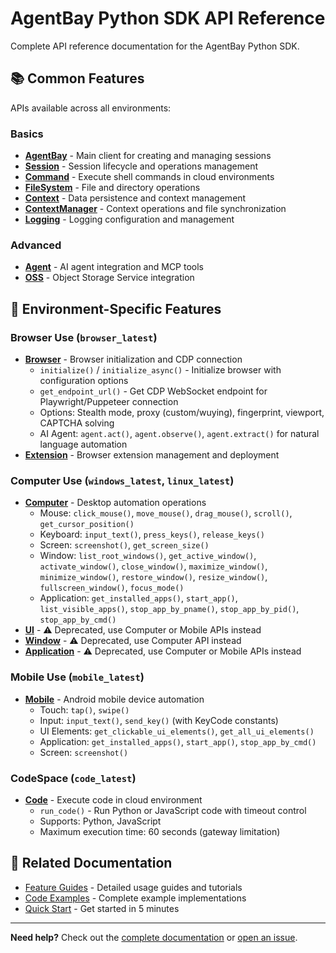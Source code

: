 # AgentBay Python SDK API Reference

Complete API reference documentation for the AgentBay Python SDK.

## 📚 Common Features

APIs available across all environments:

### Basics
- [**AgentBay**](common-features/basics/agentbay.md) - Main client for creating and managing sessions
- [**Session**](common-features/basics/session.md) - Session lifecycle and operations management
- [**Command**](common-features/basics/command.md) - Execute shell commands in cloud environments
- [**FileSystem**](common-features/basics/filesystem.md) - File and directory operations
- [**Context**](common-features/basics/context.md) - Data persistence and context management
- [**ContextManager**](common-features/basics/context-manager.md) - Context operations and file synchronization
- [**Logging**](common-features/basics/logging.md) - Logging configuration and management

### Advanced
- [**Agent**](common-features/advanced/agent.md) - AI agent integration and MCP tools
- [**OSS**](common-features/advanced/oss.md) - Object Storage Service integration

## 🚀 Environment-Specific Features

### Browser Use (`browser_latest`)
- [**Browser**](browser-use/browser.md) - Browser initialization and CDP connection
  - `initialize()` / `initialize_async()` - Initialize browser with configuration options
  - `get_endpoint_url()` - Get CDP WebSocket endpoint for Playwright/Puppeteer connection
  - Options: Stealth mode, proxy (custom/wuying), fingerprint, viewport, CAPTCHA solving
  - AI Agent: `agent.act()`, `agent.observe()`, `agent.extract()` for natural language automation
- [**Extension**](browser-use/extension.md) - Browser extension management and deployment

### Computer Use (`windows_latest`, `linux_latest`)
- [**Computer**](computer-use/computer.md) - Desktop automation operations
  - Mouse: `click_mouse()`, `move_mouse()`, `drag_mouse()`, `scroll()`, `get_cursor_position()`
  - Keyboard: `input_text()`, `press_keys()`, `release_keys()`
  - Screen: `screenshot()`, `get_screen_size()`
  - Window: `list_root_windows()`, `get_active_window()`, `activate_window()`, `close_window()`, `maximize_window()`, `minimize_window()`, `restore_window()`, `resize_window()`, `fullscreen_window()`, `focus_mode()`
  - Application: `get_installed_apps()`, `start_app()`, `list_visible_apps()`, `stop_app_by_pname()`, `stop_app_by_pid()`, `stop_app_by_cmd()`
- [**UI**](computer-use/ui.md) - ⚠️ Deprecated, use Computer or Mobile APIs instead
- [**Window**](computer-use/window.md) - ⚠️ Deprecated, use Computer API instead
- [**Application**](computer-use/application.md) - ⚠️ Deprecated, use Computer or Mobile APIs instead

### Mobile Use (`mobile_latest`)
- [**Mobile**](mobile-use/mobile.md) - Android mobile device automation
  - Touch: `tap()`, `swipe()`
  - Input: `input_text()`, `send_key()` (with KeyCode constants)
  - UI Elements: `get_clickable_ui_elements()`, `get_all_ui_elements()`
  - Application: `get_installed_apps()`, `start_app()`, `stop_app_by_cmd()`
  - Screen: `screenshot()`

### CodeSpace (`code_latest`)
- [**Code**](codespace/code.md) - Execute code in cloud environment
  - `run_code()` - Run Python or JavaScript code with timeout control
  - Supports: Python, JavaScript
  - Maximum execution time: 60 seconds (gateway limitation)

## 📘 Related Documentation

- [Feature Guides](../../../docs/guides/README.md) - Detailed usage guides and tutorials
- [Code Examples](../examples/README.md) - Complete example implementations
- [Quick Start](../../../docs/quickstart/README.md) - Get started in 5 minutes

---

**Need help?** Check out the [complete documentation](../../../docs/README.md) or [open an issue](https://github.com/aliyun/wuying-agentbay-sdk/issues).

